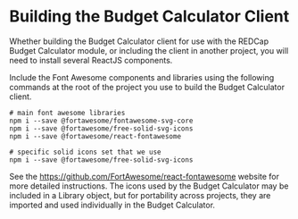 # Building the Budget Calculator Client

Whether building the Budget Calculator client for use with the REDCap Budget Calculator  module, or including the client in another project, you will need to install several ReactJS components.

Include the Font Awesome components and libraries using the following commands at the root of the project you use to build the Budget Calculator client.

```
# main font awesome libraries
npm i --save @fortawesome/fontawesome-svg-core
npm i --save @fortawesome/free-solid-svg-icons
npm i --save @fortawesome/react-fontawesome

# specific solid icons set that we use
npm i --save @fortawesome/free-solid-svg-icons
```

See the https://github.com/FortAwesome/react-fontawesome website for more detailed instructions. The icons used by the Budget Calculator may be included in a Library object, but for portability across projects, they are imported and used individually in the Budget Calculator.